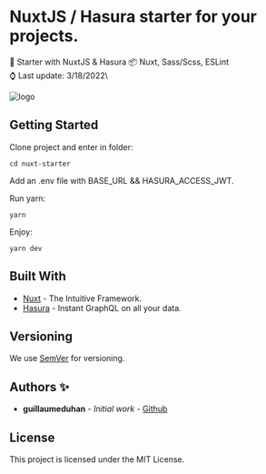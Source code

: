 # NuxtJS / Hasura starter for your projects.

🦾 Starter with NuxtJS & Hasura
📦 Nuxt, Sass/Scss, ESLint\
⌚ Last update: 3/18/2022\

![logo](https://repository-images.githubusercontent.com/471003708/fb6f3312-3973-4f85-b973-a51ac3f680d6)

## Getting Started

Clone project and enter in folder:

```
cd nuxt-starter
```

Add an .env file with BASE_URL && HASURA_ACCESS_JWT.

Run yarn:

```
yarn
```

Enjoy:

```
yarn dev
```

## Built With

- [Nuxt](https://nuxtjs.org/) - The Intuitive Framework.
- [Hasura](https://hasura.io/) - Instant GraphQL on all your data.

## Versioning

We use [SemVer](http://semver.org/) for versioning.

## Authors ✨

- **guillaumeduhan** - _Initial work_ - [Github](https://github.com/guillaumeduhan)

## License

This project is licensed under the MIT License.

